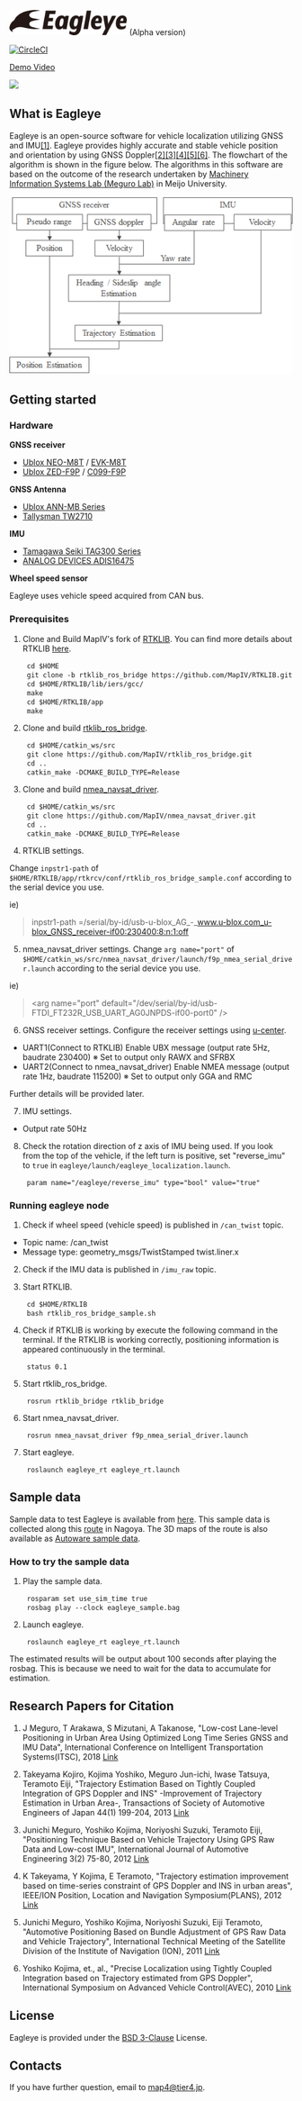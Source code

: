 
<img src="docs/logo.png" height="45"> (Alpha version)

[![CircleCI](https://circleci.com/gh/MapIV/eagleye.svg?style=svg&circle-token=7961cc3947c36b93252f458a679dfcb9aa977b5b)](https://circleci.com/gh/MapIV/eagleye)

[Demo Video](https://youtu.be/u8Nan38BkDw)

[![](http://img.youtube.com/vi/u8Nan38BkDw/0.jpg)](http://www.youtube.com/watch?v=u8Nan38BkDw "Eagleye")

## What is Eagleye

Eagleye is an open-source software for vehicle localization utilizing GNSS and IMU[[1]](https://www.researchgate.net/publication/329619280_Low-cost_Lane-level_Positioning_in_Urban_Area_Using_Optimized_Long_Time_Series_GNSS_and_IMU_Data). Eagleye provides highly accurate and stable vehicle position and orientation by using GNSS Doppler[[2]](https://www.jstage.jst.go.jp/article/jsaeronbun/44/1/44_20134048/_article/-char/en)[[3]](https://www.jstage.jst.go.jp/article/jsaeijae/3/2/3_20124032/_article/-char/ja)[[4]](https://ieeexplore.ieee.org/document/6236946)[[5]](https://www.researchgate.net/publication/290751834_Automotive_positioning_based_on_bundle_adjustment_of_GPS_raw_data_and_vehicle_trajectory)[[6]](https://ci.nii.ac.jp/naid/10029931657/). The flowchart of the algorithm is shown in the figure below. The algorithms in this software are based on the outcome of the research undertaken by [Machinery Information Systems Lab (Meguro Lab)](https://www2.meijo-u.ac.jp/~meguro/index.html) in Meijo University.

![Flowchart of Eagleye](docs/flowchart.png)

## Getting started

### Hardware
**GNSS receiver**
* [Ublox NEO-M8T](https://www.u-blox.com/en/product/neolea-m8t-series) / [EVK-M8T](https://www.u-blox.com/product/evk-8evk-m8)
* [Ublox ZED-F9P](https://www.u-blox.com/en/product/zed-f9p-module) / [C099-F9P](https://www.u-blox.com/en/product/c099-f9p-application-board)

**GNSS Antenna**

* [Ublox ANN-MB Series](https://www.u-blox.com/en/product/ann-mb-series)
* [Tallysman TW2710](http://www.tallysman.com/index.php/gnss/products/antennas-gpsbeidougalileoglonass/tw2710/)

**IMU**
* [Tamagawa Seiki TAG300 Series](http://mems.tamagawa-seiki.com/en/product/)
* [ANALOG DEVICES ADIS16475](https://www.analog.com/products/adis16475.html#product-overview)

**Wheel speed sensor**

Eagleye uses vehicle speed acquired from CAN bus.

### Prerequisites

1. Clone and Build MapIV's fork of [RTKLIB](https://github.com/MapIV/RTKLIB/tree/rtklib_ros_bridge). You can find more details about RTKLIB [here](http://www.rtklib.com/).

		cd $HOME  
		git clone -b rtklib_ros_bridge https://github.com/MapIV/RTKLIB.git
		cd $HOME/RTKLIB/lib/iers/gcc/  
		make   
		cd $HOME/RTKLIB/app  
		make   

2. Clone and build [rtklib_ros_bridge](https://github.com/MapIV/rtklib_ros_bridge).

		cd $HOME/catkin_ws/src  
		git clone https://github.com/MapIV/rtklib_ros_bridge.git  
		cd ..  
		catkin_make -DCMAKE_BUILD_TYPE=Release  

3. Clone and build [nmea_navsat_driver](https://github.com/MapIV/nmea_navsat_driver.git).

		cd $HOME/catkin_ws/src  
		git clone https://github.com/MapIV/nmea_navsat_driver.git  
		cd ..  
		catkin_make -DCMAKE_BUILD_TYPE=Release  

4. RTKLIB settings.

Change `inpstr1-path` of `$HOME/RTKLIB/app/rtkrcv/conf/rtklib_ros_bridge_sample.conf` according to the serial device you use.

ie)
>inpstr1-path =/serial/by-id/usb-u-blox_AG_-_www.u-blox.com_u-blox_GNSS_receiver-if00:230400:8:n:1:off  

5. nmea_navsat_driver settings.
Change `arg name="port"` of `$HOME/catkin_ws/src/nmea_navsat_driver/launch/f9p_nmea_serial_driver.launch` according to the serial device you use.

ie)
>\<arg name="port" default="/dev/serial/by-id/usb-FTDI_FT232R_USB_UART_AG0JNPDS-if00-port0" />

6. GNSS receiver settings.
Configure the receiver settings using [u-center](https://www.u-blox.com/product/u-center).

* UART1(Connect to RTKLIB) Enable UBX message (output rate 5Hz, baudrate 230400) ※ Set to output only RAWX and SFRBX
* UART2(Connect to nmea_navsat_driver) Enable NMEA message (output rate 1Hz, baudrate 115200) ※ Set to output only GGA and RMC

Further details will be provided later.

7. IMU settings.

* Output rate 50Hz

8. Check the rotation direction of z axis of IMU being used. If you look from the top of the vehicle, if the left turn is positive, set "reverse_imu" to `true` in `eagleye/launch/eagleye_localization.launch`.

		param name="/eagleye/reverse_imu" type="bool" value="true"


### Running eagleye node

1. Check if wheel speed (vehicle speed) is published in `/can_twist` topic.

* Topic name: /can_twist
* Message type: geometry_msgs/TwistStamped twist.liner.x


2. Check if the IMU data is published in `/imu_raw` topic.

3. Start RTKLIB.

		cd $HOME/RTKLIB
		bash rtklib_ros_bridge_sample.sh

4. Check if RTKLIB is working by execute the following command in the terminal. If the RTKLIB is working correctly, positioning information is appeared continuously in the terminal.

		status 0.1  

5. Start rtklib_ros_bridge.

		rosrun rtklib_bridge rtklib_bridge   

6. Start nmea_navsat_driver.

		rosrun nmea_navsat_driver f9p_nmea_serial_driver.launch   

7. Start eagleye.

		roslaunch eagleye_rt eagleye_rt.launch

## Sample data

Sample data to test Eagleye is available from [here](https://www.dropbox.com/s/4757p5m1qk4iuub/eagleye_sample.bag?dl=0). This sample data is collected along this [route](https://www.google.com/maps/d/u/0/embed?mid=1pK4BgrGtoo14nguArDf-rZDqIL5Cg-v5) in Nagoya. The 3D maps of the route is also available as [Autoware sample data](https://drive.google.com/file/d/1Uwp9vwvcZwaoZi4kdjJaY55-LEXIzSxf/view).


### How to try the sample data

1. Play the sample data.  

		rosparam set use_sim_time true
		rosbag play --clock eagleye_sample.bag

2. Launch eagleye.  

		roslaunch eagleye_rt eagleye_rt.launch 

The estimated results will be output about 100 seconds after playing the rosbag. This is because we need to wait for the data to accumulate for estimation.

## Research Papers for Citation
1. J Meguro, T Arakawa, S Mizutani, A Takanose, "Low-cost Lane-level Positioning in Urban Area Using Optimized Long Time Series GNSS and IMU Data", International Conference on Intelligent Transportation Systems(ITSC), 2018 [Link](https://www.researchgate.net/publication/329619280_Low-cost_Lane-level_Positioning_in_Urban_Area_Using_Optimized_Long_Time_Series_GNSS_and_IMU_Data)

1. Takeyama Kojiro, Kojima Yoshiko, Meguro Jun-ichi, Iwase Tatsuya, Teramoto Eiji, "Trajectory Estimation Based on Tightly Coupled Integration of GPS Doppler and INS" -Improvement of Trajectory Estimation in Urban Area-, Transactions of Society of Automotive Engineers of Japan   44(1) 199-204, 2013 [Link](https://www.jstage.jst.go.jp/article/jsaeronbun/44/1/44_20134048/_article/-char/en)

1. Junichi Meguro, Yoshiko Kojima, Noriyoshi Suzuki, Teramoto Eiji, "Positioning Technique Based on Vehicle Trajectory Using GPS Raw Data and Low-cost IMU", International Journal of Automotive Engineering 3(2) 75-80,  2012 [Link](https://www.jstage.jst.go.jp/article/jsaeijae/3/2/3_20124032/_article/-char/ja)

1. K Takeyama, Y Kojima, E Teramoto, "Trajectory estimation improvement based on time-series constraint of GPS Doppler and INS in urban areas", IEEE/ION Position, Location and Navigation Symposium(PLANS), 2012 [Link](https://ieeexplore.ieee.org/document/6236946)

1. Junichi Meguro, Yoshiko Kojima, Noriyoshi Suzuki, Eiji Teramoto, "Automotive Positioning Based on Bundle Adjustment of GPS Raw Data and Vehicle Trajectory", International Technical Meeting of the Satellite Division of the Institute of Navigation (ION), 2011 [Link](https://www.researchgate.net/publication/290751834_Automotive_positioning_based_on_bundle_adjustment_of_GPS_raw_data_and_vehicle_trajectory)

1. Yoshiko Kojima, et., al., "Precise Localization using Tightly Coupled Integration based on Trajectory estimated from GPS Doppler", International Symposium on Advanced Vehicle Control(AVEC), 2010 [Link](https://ci.nii.ac.jp/naid/10029931657/)

## License
Eagleye is provided under the [BSD 3-Clause](https://github.com/MapIV/eagleye/blob/master/LICENSE) License.

## Contacts

If you have further question, email to map4@tier4.jp.

